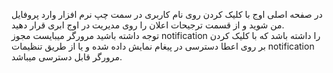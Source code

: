 <p>در صفحه اصلی اوج با کلیک کردن روی نام کاربری در سمت چپ نرم افزار وارد پروفایل من شوید و از قسمت ترجیحات اعلان را روی مدیریت در اوج ابری قرار دهید.<br>توجه داشته باشید مرورگر میبایست مجوز notification را داشته باشد که با کلیک کردن بر روی اعطا دسترسی در پیغام نمایش داده شده و یا از طریق تنظیمات notification مرورگر قابل دسترسی میباشد.</p>